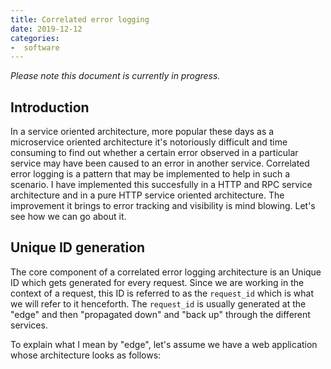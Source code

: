 ```yaml
---
title: Correlated error logging
date: 2019-12-12
categories:
-  software
---
```


_Please note this document is currently in progress._

## Introduction

In a service oriented architecture, more popular these days as a microservice oriented architecture
it's notoriously difficult and time consuming to find out whether a certain error observed in a particular
service may have been caused to an error in another service. Correlated error logging is a pattern that
may be implemented to help in such a scenario. I have implemented this succesfully in a HTTP and RPC
service architecture and in a pure HTTP service oriented architecture. The improvement it brings to
error tracking  and visibility is mind blowing. Let's see how we can go about it.

## Unique ID generation

The core component of a correlated error logging architecture is an Unique ID which gets generated
for every request. Since we are working in the context of a request, this ID is referred to as the
`request_id` which is what we will refer to it henceforth. The `request_id` is usually generated at
the "edge" and then "propagated down" and "back up" through the different services. 

To explain what I mean by "edge", let's assume we have a web application whose architecture looks
as follows:





